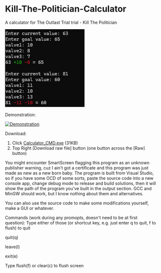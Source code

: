 # Kill-The-Politician-Calculator
A calculator for The Outlast Trial trial - Kill The Politician

![Thumbnail](https://github.com/ElaJustEla/Kill-The-Politician-Calculator/blob/main/Thumbnail/Thumb.png)

Demonstration:

[![Demonstration](https://img.youtube.com/vi/pM6Uad-y_Fw/0.jpg)](https://youtu.be/pM6Uad-y_Fw)


Download:
1. Click [Calculator_CMD.exe](https://github.com/ElaJustEla/Kill-The-Politician-Calculator/blob/main/Calculator_CMD.exe) (31KB)
2. Top Right [Download raw file] button (one button across the [Raw] button)

You might encounter SmartScreen flagging this program as an unknown publisher warning, 
cuz I ain't got a certificate and this program was just made as new as a new born baby.
The program is built from Visual Studio, so if you have some OCD of some sorts, paste the source code into a new console app,
change debug mode to release and build solutions, then it will show the path of the program you've built in the output section.
GCC and MinGW should work, but I know nothing about them and alternatives.

You can also use the source code to make some modifications yourself, make a GUI or whatever.

Commands (work during any promopts, doesn't need to be at first question):
Type either of those (or shortcut key, e.g. just enter q to quit, f to flush) to quit

quit(q)

leave(l)

exit(e)

Type flush(f) or clear(c) to flush screen
